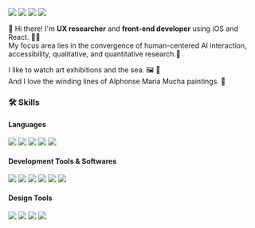 <a href="https://nt.dariasubin.me"><img src="https://img.shields.io/badge/Portfolio-FF3850?style=flat-square&logo=Micro.blog&logoColor=white&link=https://nt.dariasubin.me"/></a>
<a href="mailto:Lmhapy25@khu.ac.kr"><img src="https://img.shields.io/badge/Mail-EA4335?style=flat-square&logo=Gmail&logoColor=white&link=mailto:Lmhapy25@khu.ac.kr"/></a>
<a href="https://www.linkedin.com/in/dariasubin/"><img src="https://img.shields.io/badge/LinkedIn-0A66C2?style=flat-square&logo=LinkedIN&logoColor=white&link=https://www.linkedin.com/in/dariasubin/"/></a>
<a href="https://scholar.google.com/citations?hl=en&user=Imo_RyYAAAAJ"><img src="https://img.shields.io/badge/Google Scholar-4285F4?style=flat-square&logo=Google Scholar&logoColor=white&link=https://scholar.google.com/citations?hl=en&user=Imo_RyYAAAAJ"/></a>


👋 Hi there! I'm **UX researcher** and **front-end developer** using iOS and React. 👩‍💻  
My focus area lies in the convergence of human-centered AI interaction, accessibility, qualitative, and quantitative research.🥰

I like to watch art exhibitions and the sea. 🖼 🌊     
And I love the winding lines of Alphonse Maria Mucha paintings. 👸    

### 🛠 Skills

#### Languages 
<img src="https://img.shields.io/badge/Python-3776AB?style=flat-square&logo=Python&logoColor=white"/> <img src="https://img.shields.io/badge/Swift-F05138?style=flat-square&logo=Swift&logoColor=white"/> <img src="https://img.shields.io/badge/React-61DAFB?style=flat-square&logo=React&logoColor=navy"/> <img src="https://img.shields.io/badge/Node.js-339933?style=flat-square&logo=Node.js&logoColor=white"/> <img src="https://img.shields.io/badge/-C++-00599C?style=flat-square&logo=C%2B%2B&logoColor=white"/>

#### Development Tools & Softwares
<img src="https://img.shields.io/badge/Kubernetes-326CE5?style=flat-square&logo=Kubernetes&logoColor=white"/> <img src="https://img.shields.io/badge/Git-F05032?style=flat-square&logo=Git&logoColor=white"/> 
<img src="https://img.shields.io/badge/IntelliJ-000000?style=flat-square&logo=IntelliJ IDEA&logoColor=white"/> <img src="https://img.shields.io/badge/Xcode-147EFB?style=flat-square&logo=Xcode&logoColor=white"/>
<img src="https://img.shields.io/badge/macOS-000000?style=flat-square&logo=macOS&logoColor=white"/> <img src="https://img.shields.io/badge/Ubuntu-E95420?style=flat-square&logo=Ubuntu&logoColor=white"/>


#### Design Tools
<img src="https://img.shields.io/badge/AdobeXD-FF61F6?style=flat-square&logo=Adobe XD&logoColor=white"/> <img src="https://img.shields.io/badge/Figma-F24E1E?style=flat-square&logo=Figma&logoColor=white"/> <img src="https://img.shields.io/badge/Miro-050038?style=flat-square&logo=Miro&logoColor=white"/> <img src="https://img.shields.io/badge/Adobe Photoshop-31A8FF?style=flat-square&logo=Adobe Photoshop&logoColor=white"/>


<!--
**sparksub/sparksub** is a ✨ _special_ ✨ repository because its `README.md` (this file) appears on your GitHub profile.

Here are some ideas to get you started:

- 🔭 I’m currently working on ...
- 🌱 I’m currently learning ...
- 👯 I’m looking to collaborate on ...
- 🤔 I’m looking for help with ...
- 💬 Ask me about ...
- 📫 How to reach me: ...
- 😄 Pronouns: ...
- ⚡ Fun fact: ...
-->

